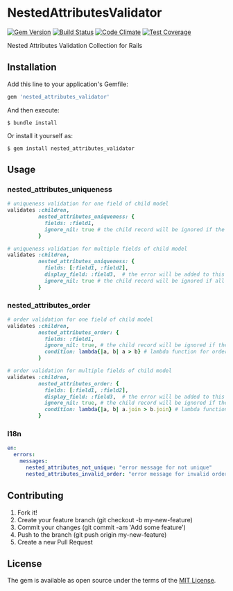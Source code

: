 #
# NestedAttributesValidator

[![Gem Version](https://badge.fury.io/rb/nested_attributes_validator.svg)](https://badge.fury.io/rb/nested_attributes_validator)
[![Build Status](https://travis-ci.org/Kta-M/nested_attributes_validator.svg?branch=master)](https://travis-ci.org/Kta-M/nested_attributes_validator)
[![Code Climate](https://codeclimate.com/github/Kta-M/nested_attributes_validator/badges/gpa.svg)](https://codeclimate.com/github/Kta-M/nested_attributes_validator)
[![Test Coverage](https://codeclimate.com/github/Kta-M/nested_attributes_validator/badges/coverage.svg)](https://codeclimate.com/github/Kta-M/nested_attributes_validator/coverage)

Nested Attributes Validation Collection for Rails

## Installation

Add this line to your application's Gemfile:

```ruby
gem 'nested_attributes_validator'
```

And then execute:

    $ bundle install

Or install it yourself as:

    $ gem install nested_attributes_validator

## Usage

### nested_attributes_uniqueness
```ruby
# uniqueness validation for one field of child model
validates :children,
          nested_attributes_uniqueness: {
            fields: :field1,
            ignore_nil: true # the child record will be ignored if the field is nil.(default: false)
          }

# uniqueness validation for multiple fields of child model
validates :children,
          nested_attributes_uniqueness: {
			fields: [:field1, :field2],
            display_field: :field3,  # the error will be added to this field when the validation failed.
            ignore_nil: true # the child record will be ignored if all fields are nil.(default: false)
          }
```
### nested_attributes_order
```ruby
# order validation for one field of child model
validates :children,
          nested_attributes_order: {
            fields: :field1,
            ignore_nil: true, # the child record will be ignored if the field is nil.(default: false)
            condition: lambda{|a, b| a > b} # lambda function for order verification.(default: lambda{|a, b| a < b})
          }

# order validation for multiple fields of child model
validates :children,
          nested_attributes_order: {
			fields: [:field1, :field2],
            display_field: :field3,  # the error will be added to this field when the validation failed.
            ignore_nil: true, # the child record will be ignored if the all fields are nil.(default: false)
            condition: lambda{|a, b| a.join > b.join} # lambda function for order verification.(default: lambda{|a, b| a < b})
          }
```

### I18n
```yaml
en:
  errors:
    messages:
      nested_attributes_not_unique: "error message for not unique"
      nested_attributes_invalid_order: "error message for invalid order"
```

## Contributing

1. Fork it!
1. Create your feature branch (git checkout -b my-new-feature)
1. Commit your changes (git commit -am 'Add some feature')
1. Push to the branch (git push origin my-new-feature)
1. Create a new Pull Request

## License

The gem is available as open source under the terms of the [MIT License](http://opensource.org/licenses/MIT).



